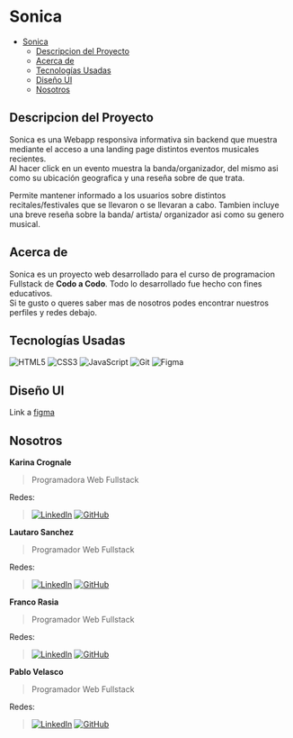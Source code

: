# Sonica
- [Sonica](#sonica)
  - [Descripcion del Proyecto](#descripcion-del-proyecto)
  - [Acerca de](#acerca-de)
  - [Tecnologías Usadas](#tecnologías-usadas)
  - [Diseño UI](#diseño-ui)
  - [Nosotros](#nosotros)


## Descripcion del Proyecto
Sonica es una Webapp responsiva informativa sin backend que muestra mediante el acceso a una landing page distintos eventos musicales recientes.   
Al hacer click en un evento muestra la banda/organizador, del mismo asi como su ubicación geografica y una reseña sobre de que trata. 

Permite mantener informado a los usuarios sobre distintos recitales/festivales que se llevaron o se llevaran a cabo. Tambien incluye una breve reseña sobre la banda/ artista/ organizador asi como su genero musical.

## Acerca de
Sonica es un proyecto web desarrollado para el curso de programacion Fullstack de **Codo a Codo**. Todo lo desarrollado fue hecho con fines educativos.  
Si te gusto o queres saber mas de nosotros podes encontrar nuestros perfiles y redes debajo.

## Tecnologías Usadas
![HTML5](https://img.shields.io/badge/html5-%23E34F26.svg?style=for-the-badge&logo=html5&logoColor=white)
![CSS3](https://img.shields.io/badge/css3-%231572B6.svg?style=for-the-badge&logo=css3&logoColor=white)
![JavaScript](https://img.shields.io/badge/javascript-%23323330.svg?style=for-the-badge&logo=javascript&logoColor=%23F7DF1E)
![Git](https://img.shields.io/badge/git-%23F05033.svg?style=for-the-badge&logo=git&logoColor=white)
![Figma](https://img.shields.io/badge/figma-%23F24E1E.svg?style=for-the-badge&logo=figma&logoColor=white)

## Diseño UI
Link a [figma](https://github.com/tu-nombre-de-usuario)

## Nosotros
**Karina Crognale**

>Programadora Web Fullstack  

Redes:

>[![LinkedIn](https://img.shields.io/badge/linkedin-%230077B5.svg?style=for-the-badge&logo=linkedin&logoColor=white)](https://www.linkedin.com/in/karina-karen-crognale/)
[![GitHub](https://img.shields.io/badge/github-%23121011.svg?style=for-the-badge&logo=github&logoColor=white)](https://github.com/karinacrognale)

**Lautaro Sanchez**

>Programador Web Fullstack  

Redes:
>[![LinkedIn](https://img.shields.io/badge/linkedin-%230077B5.svg?style=for-the-badge&logo=linkedin&logoColor=white)](https://www.linkedin.com/in/germanlautarosanchezmdz/)
[![GitHub](https://img.shields.io/badge/github-%23121011.svg?style=for-the-badge&logo=github&logoColor=white)](https://github.com/n75770)

**Franco Rasia**

>Programador Web Fullstack  

Redes:
>[![LinkedIn](https://img.shields.io/badge/linkedin-%230077B5.svg?style=for-the-badge&logo=linkedin&logoColor=white)](https://www.linkedin.com/in/francorasia/)
[![GitHub](https://img.shields.io/badge/github-%23121011.svg?style=for-the-badge&logo=github&logoColor=white)](https://github.com/FraNkoRasia)

**Pablo Velasco**
>Programador Web Fullstack  

Redes:
>[![LinkedIn](https://img.shields.io/badge/linkedin-%230077B5.svg?style=for-the-badge&logo=linkedin&logoColor=white)](https://www.linkedin.com/in/pablo-r-velasco/)
[![GitHub](https://img.shields.io/badge/github-%23121011.svg?style=for-the-badge&logo=github&logoColor=white)](https://github.com/Pablo-r-stack)
